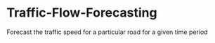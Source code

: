 # Traffic-Flow-Forecasting
Forecast the traffic speed for a particular road for a given time period
